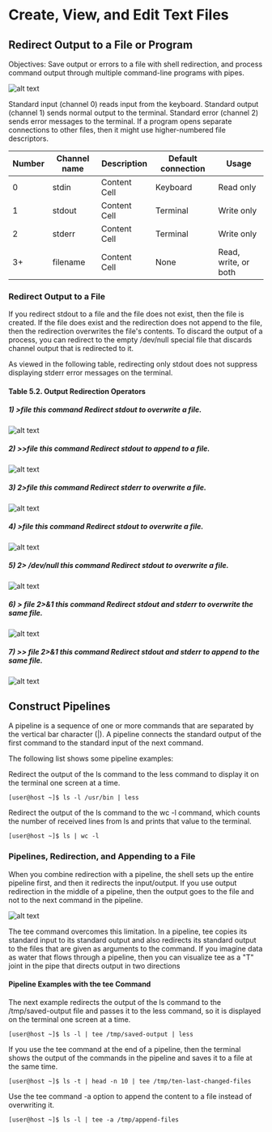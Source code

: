 # Create, View, and Edit Text Files
## Redirect Output to a File or Program
Objectives: Save output or errors to a file with shell redirection, and process command output through multiple command-line programs with pipes.

![alt text](https://rol.redhat.com/rol/static/static_file_cache/rh124-9.0/edit/descriptor-overview.svg)

Standard input (channel 0) reads input from the keyboard. 
Standard output (channel 1) sends normal output to the terminal. 
Standard error (channel 2) sends error messages to the terminal.
If a program opens separate connections to other files, then it might use higher-numbered file descriptors.

| Number        | Channel name  |Description   | Default connection |Usage                |
| ------------- | ------------- |------------- | ------------------ |---------------------|
| 0             | stdin         |Content Cell  | Keyboard           |Read only            |
| 1             | stdout        |Content Cell  | Terminal           |Write only           |
| 2             | stderr        |Content Cell  | Terminal           |Write only           |
| 3+            | filename      |Content Cell  | None               |Read, write, or both |

### Redirect Output to a File

If you redirect stdout to a file and the file does not exist, then the file is created. If the file does exist and the redirection does not append to the file, then the redirection overwrites the file's contents. To discard the output of a process, you can redirect to the empty /dev/null special file that discards channel output that is redirected to it.

As viewed in the following table, redirecting only stdout does not suppress displaying stderr error messages on the terminal.

#### Table 5.2. Output Redirection Operators

##### 1) >file this command Redirect stdout to overwrite a file.

![alt text](https://rol.redhat.com/rol/static/static_file_cache/rh124-9.0/edit/redirection-overview.svg)

##### 2) >>file this command Redirect stdout to append to a file.

![alt text](https://rol.redhat.com/rol/static/static_file_cache/rh124-9.0/edit/redirection-append.svg)

##### 3) 2>file this command Redirect stderr to overwrite a file.

![alt text](https://rol.redhat.com/rol/static/static_file_cache/rh124-9.0/edit/redirection-error.svg)

##### 4) >file this command Redirect stdout to overwrite a file.

![alt text](https://rol.redhat.com/rol/static/static_file_cache/rh124-9.0/edit/redirection-overview.svg)

##### 5) 2> /dev/null this command Redirect stdout to overwrite a file.

![alt text](https://rol.redhat.com/rol/static/static_file_cache/rh124-9.0/edit/combine-overwrite.svg)

##### 6) > file 2>&1 this command Redirect stdout and stderr to overwrite the same file.

![alt text](https://rol.redhat.com/rol/static/static_file_cache/rh124-9.0/edit/combine-overwrite.svg)

##### 7) >> file 2>&1 this command Redirect stdout and stderr to append to the same file.

![alt text](https://rol.redhat.com/rol/static/static_file_cache/rh124-9.0/edit/combine-append.svg)

## Construct Pipelines
A pipeline is a sequence of one or more commands that are separated by the vertical bar character (|). A pipeline connects the standard output of the first command to the standard input of the next command.

The following list shows some pipeline examples:

Redirect the output of the ls command to the less command to display it on the terminal one screen at a time.
```shell
[user@host ~]$ ls -l /usr/bin | less
```
Redirect the output of the ls command to the wc -l command, which counts the number of received lines from ls and prints that value to the terminal.
```shell
[user@host ~]$ ls | wc -l
```
### Pipelines, Redirection, and Appending to a File

When you combine redirection with a pipeline, the shell sets up the entire pipeline first, and then it redirects the input/output. If you use output redirection in the middle of a pipeline, then the output goes to the file and not to the next command in the pipeline.

![alt text](https://rol.redhat.com/rol/static/static_file_cache/rh124-9.0/edit/pipe-tee.svg)

The tee command overcomes this limitation. In a pipeline, tee copies its standard input to its standard output and also redirects its standard output to the files that are given as arguments to the command. If you imagine data as water that flows through a pipeline, then you can visualize tee as a "T" joint in the pipe that directs output in two directions

#### Pipeline Examples with the tee Command

The next example redirects the output of the ls command to the /tmp/saved-output file and passes it to the less command, so it is displayed on the terminal one screen at a time.
```shell
[user@host ~]$ ls -l | tee /tmp/saved-output | less
```
If you use the tee command at the end of a pipeline, then the terminal shows the output of the commands in the pipeline and saves it to a file at the same time.
```shell
[user@host ~]$ ls -t | head -n 10 | tee /tmp/ten-last-changed-files
```
Use the tee command -a option to append the content to a file instead of overwriting it.
```shell
[user@host ~]$ ls -l | tee -a /tmp/append-files
```


